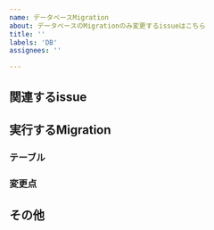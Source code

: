 ```yaml
---
name: データベースMigration
about: データベースのMigrationのみ変更するissueはこちら
title: ''
labels: 'DB'
assignees: ''

---
```


## 関連するissue

## 実行するMigration
### テーブル

### 変更点

## その他
